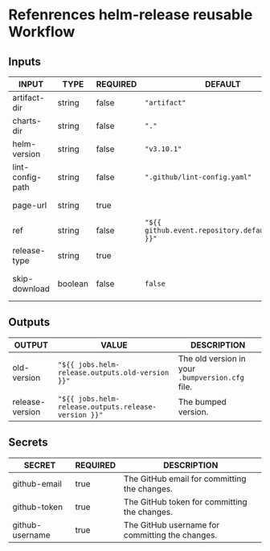 # Refenrences helm-release reusable Workflow
## Inputs

<!-- AUTO-DOC-INPUT:START - Do not remove or modify this section -->

|      INPUT       |  TYPE   | REQUIRED |                      DEFAULT                      |                                                        DESCRIPTION                                                         |
|------------------|---------|----------|---------------------------------------------------|----------------------------------------------------------------------------------------------------------------------------|
|   artifact-dir   | string  |  false   |                   `"artifact"`                    |                        Directory inside `charts-dir` for preparation of the GitHub pages artifact.                         |
|    charts-dir    | string  |  false   |                       `"."`                       |                            The directory containing the Helm chart and `.bumpversion.cfg` file.                            |
|   helm-version   | string  |  false   |                    `"v3.10.1"`                    |                                                     The Helm version.                                                      |
| lint-config-path | string  |  false   |           `".github/lint-config.yaml"`            | The path to the lint configuration file (See https://github.com/helm/chart-testing/blob/main/pkg/config/test_config.yaml). |
|     page-url     | string  |   true   |                                                   |                                     URL to the GitHub pages website of the repository.                                     |
|       ref        | string  |  false   | `"${{ github.event.repository.default_branch }}"` |                                          The ref name to checkout the repository.                                          |
|   release-type   | string  |   true   |                                                   |                                       Scope of the release (major, minor or patch).                                        |
|  skip-download   | boolean |  false   |                      `false`                      |   Skip downloading index.yaml and previous Chart versions from GitHub pages. (To be used during setup of this workflow)    |

<!-- AUTO-DOC-INPUT:END -->
## Outputs

<!-- AUTO-DOC-OUTPUT:START - Do not remove or modify this section -->

|     OUTPUT      |                        VALUE                         |                   DESCRIPTION                    |
|-----------------|------------------------------------------------------|--------------------------------------------------|
|   old-version   |   `"${{ jobs.helm-release.outputs.old-version }}"`   | The old version in your `.bumpversion.cfg` file. |
| release-version | `"${{ jobs.helm-release.outputs.release-version }}"` |               The bumped version.                |

<!-- AUTO-DOC-OUTPUT:END -->
## Secrets

<!-- AUTO-DOC-SECRETS:START - Do not remove or modify this section -->

|     SECRET      | REQUIRED |                   DESCRIPTION                   |
|-----------------|----------|-------------------------------------------------|
|  github-email   |   true   |  The GitHub email for committing the changes.   |
|  github-token   |   true   |  The GitHub token for committing the changes.   |
| github-username |   true   | The GitHub username for committing the changes. |

<!-- AUTO-DOC-SECRETS:END -->
